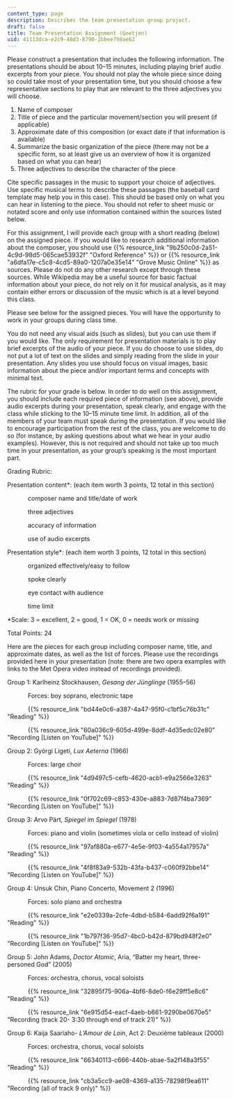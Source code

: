 ```yaml
---
content_type: page
description: Describes the team presentation group project.
draft: false
title: Team Presentation Assignment (Goetjen)
uid: 41113dca-e2c9-48d3-8790-2bbee798ae62
---
```

Please construct a presentation that includes the following information. The presentations should be about 10–15 minutes, including playing brief audio excerpts from your piece. You should not play the whole piece since doing so could take most of your presentation time, but you should choose a few representative sections to play that are relevant to the three adjectives you will choose.

1. Name of composer
2. Title of piece and the particular movement/section you will present (if applicable)
3. Approximate date of this composition (or exact date if that information is available)
4. Summarize the basic organization of the piece (there may not be a specific form, so at least give us an overview of how it is organized based on what you can hear)
5. Three adjectives to describe the character of the piece

Cite specific passages in the music to support your choice of adjectives. Use specific musical terms to describe these passages (the baseball card template may help you in this case). This should be based only on what you can hear in listening to the piece. You should not refer to sheet music or notated score and only use information contained within the sources listed below.

For this assignment, I will provide each group with a short reading (below) on the assigned piece. If you would like to research additional information about the composer, you should use {{% resource_link "9b250c0d-2a51-4c9d-98d5-065cae53932f" "Oxford Reference" %}} or {{% resource_link "a6dfa17e-c5c8-4cd5-89a0-1207a0e35e14" "Grove Music Online" %}} as sources. Please do not do any other research except through these sources. While Wikipedia may be a useful source for basic factual information about your piece, do not rely on it for musical analysis, as it may contain either errors or discussion of the music which is at a level beyond this class.

Please see below for the assigned pieces. You will have the opportunity to work in your groups during class time. 

You do not need any visual aids (such as slides), but you can use them if you would like. The only requirement for presentation materials is to play brief excerpts of the audio of your piece. If you do choose to use slides, do not put a lot of text on the slides and simply reading from the slide in your presentation. Any slides you use should focus on visual images, basic information about the piece and/or important terms and concepts with minimal text.

The rubric for your grade is below. In order to do well on this assignment, you should include each required piece of information (see above), provide audio excerpts during your presentation, speak clearly, and engage with the class while sticking to the 10–15 minute time limit. In addition, all of the members of your team must speak during the presentation. If you would like to encourage participation from the rest of the class, you are welcome to do so (for instance, by asking questions about what we hear in your audio examples). However, this is not required and should not take up too much time in your presentation, as your group’s speaking is the most important part.

Grading Rubric:

Presentation content\*: (each item worth 3 points, 12 total in this section)

            composer name and title/date of work

            three adjectives

            accuracy of information

            use of audio excerpts

Presentation style\*: (each item worth 3 points, 12 total in this section)

            organized effectively/easy to follow

            spoke clearly

            eye contact with audience

            time limit

\*Scale: 3 = excellent, 2 = good, 1 = OK, 0 = needs work or missing

Total Points: 24

Here are the pieces for each group including composer name, title, and approximate dates, as well as the list of forces. Please use the recordings provided here in your presentation (note: there are two opera examples with links to the Met Opera video instead of recordings provided).

Group 1: Karlheinz Stockhausen, *Gesang der Jünglinge* (1955–56)

            Forces: boy soprano, electronic tape

            {{% resource_link "bd44e0c6-a387-4a47-95f0-c1bf5c76b31c" "Reading" %}}

            {{% resource_link "60a036c9-605d-499e-8ddf-4d35edc02e80" "Recording \[Listen on YouTube\]" %}}

Group 2: Györgi Ligeti, *Lux Aeterna* (1966)

            Forces: large choir

            {{% resource_link "4d9497c5-cefb-4620-acb1-e9a2566e3263" "Reading" %}}

            {{% resource_link "0f702c69-c853-430e-a883-7d87f4ba7369" "Recording \[Listen on YouTube\]" %}}

Group 3: Arvo Pärt, *Spiegel im Spiegel* (1978)

            Forces: piano and violin (sometimes viola or cello instead of violin)

            {{% resource_link "97af880a-e677-4e5e-9f03-4a554a17957a" "Reading" %}}

            {{% resource_link "4f8f83a9-532b-43fa-b437-c060f92bbe14" "Recording \[Listen on YouTube\]" %}}

Group 4: Unsuk Chin, Piano Concerto, Movement 2 (1996)

            Forces: solo piano and orchestra

            {{% resource_link "e2e0339a-2cfe-4dbd-b584-6add92f6a191" "Reading" %}}

            {{% resource_link "1b797f36-95d7-4bc0-b42d-879bd948f2e0" "Recording \[Listen on YouTube\]" %}}

Group 5: John Adams, *Doctor Atomic*, Aria, “Batter my heart, three-personed God” (2005)

            Forces: orchestra, chorus, vocal soloists

            {{% resource_link "32895f75-906a-4bf6-8de0-f6e29ff5e8c6" "Reading" %}}

            {{% resource_link "6e915d54-eacf-4aeb-b661-9290be0670e5" "Recording (track 20- 3:30 through end of track 21)" %}}

Group 6: Kaija Saariaho- *L’Amour de Loin*, Act 2: Deuxième tableaux (2000)

            Forces: orchestra, chorus, vocal soloists

            {{% resource_link "66340113-c666-440b-abae-5a2f148a3f55" "Reading" %}}

            {{% resource_link "cb3a5cc9-ae08-4369-a135-78298f9ea611" "Recording (all of track 9 only)" %}}